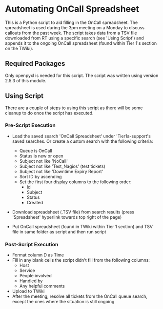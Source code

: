 # Automating OnCall Spreadsheet
This is a Python script to aid filling in the OnCall spreadsheet. The spreadsheet is used during the 3pm meeting on a Monday to discuss callouts from the past week.
The script takes data from a TSV file downloaded from RT using a specific search (see 'Using Script') and appends it to the ongoing OnCall spreadsheet (found within Tier 1's section on the TWiki).

## Required Packages
Only openpyxl is needed for this script. The script was written using version 2.5.3 of this module.

## Using Script
There are a couple of steps to using this script as there will be some cleanup to do once the script has executed.

### Pre-Script Execution
- Load the saved search 'OnCall Spreadsheet' under 'Tier1a-support's saved searches.
Or create a custom search with the following criteria:
    - Queue is OnCall
    - Status is new or open
    - Subject not like 'NoCall'
    - Subject not like 'Test_Nagios' (test tickets)
    - Subject not like 'Downtime Expiry Report'
    - Sort ID by ascending
    - Set the first four display columns to the following order:
      - id
      - Subject
      - Status
      - Created

- Download spreadsheet (.TSV file) from search results (press 'Spreadsheet' hyperlink towards top right of the page)
- Put OnCall spreadsheet (found in TWiki within Tier 1 section) and TSV file in same folder as script and then run script

### Post-Script Execution
- Format column D as Time
- Fill in any blank cells the script didn't fill from the following columns:
    - Host
    - Service
    - People involved
    - Handled by
    - Any helpful comments
- Upload to TWiki
- After the meeting, resolve all tickets from the OnCall queue search, except the ones where the situation is still ongoing

